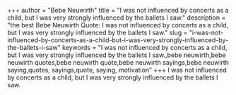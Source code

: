 +++
author = "Bebe Neuwirth"
title = "I was not influenced by concerts as a child, but I was very strongly influenced by the ballets I saw."
description = "the best Bebe Neuwirth Quote: I was not influenced by concerts as a child, but I was very strongly influenced by the ballets I saw."
slug = "i-was-not-influenced-by-concerts-as-a-child-but-i-was-very-strongly-influenced-by-the-ballets-i-saw"
keywords = "I was not influenced by concerts as a child, but I was very strongly influenced by the ballets I saw.,bebe neuwirth,bebe neuwirth quotes,bebe neuwirth quote,bebe neuwirth sayings,bebe neuwirth saying,quotes, sayings,quote, saying, motivation"
+++
I was not influenced by concerts as a child, but I was very strongly influenced by the ballets I saw.
